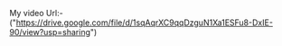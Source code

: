 My video Url:-("https://drive.google.com/file/d/1sqAqrXC9qqDzguN1Xa1ESFu8-DxIE-90/view?usp=sharing")
